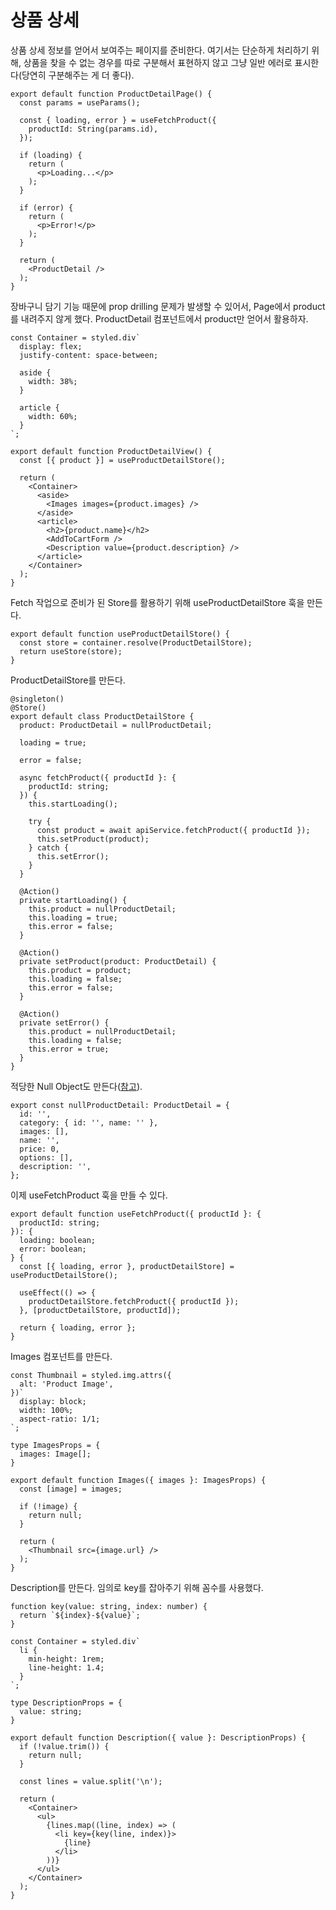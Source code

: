 # 상품 상세

상품 상세 정보를 얻어서 보여주는 페이지를 준비한다. 여기서는 단순하게 처리하기 위해, 상품을 찾을 수 없는 경우를 따로 구분해서 표현하지 않고 그냥 일반 에러로 표시한다(당연히 구분해주는 게 더 좋다).

```tsx
export default function ProductDetailPage() {
  const params = useParams();

  const { loading, error } = useFetchProduct({
    productId: String(params.id),
  });

  if (loading) {
    return (
      <p>Loading...</p>
    );
  }

  if (error) {
    return (
      <p>Error!</p>
    );
  }

  return (
    <ProductDetail />
  );
}
```

장바구니 담기 기능 때문에 prop drilling 문제가 발생할 수 있어서, Page에서 product를 내려주지 않게 했다. ProductDetail 컴포넌트에서 product만 얻어서 활용하자.

```tsx
const Container = styled.div`
  display: flex;
  justify-content: space-between;

  aside {
    width: 38%;
  }

  article {
    width: 60%;
  }
`;

export default function ProductDetailView() {
  const [{ product }] = useProductDetailStore();

  return (
    <Container>
      <aside>
        <Images images={product.images} />
      </aside>
      <article>
        <h2>{product.name}</h2>
        <AddToCartForm />
        <Description value={product.description} />
      </article>
    </Container>
  );
}
```

Fetch 작업으로 준비가 된 Store를 활용하기 위해 useProductDetailStore 훅을 만든다.

```tsx
export default function useProductDetailStore() {
  const store = container.resolve(ProductDetailStore);
  return useStore(store);
}
```

ProductDetailStore를 만든다.

```tsx
@singleton()
@Store()
export default class ProductDetailStore {
  product: ProductDetail = nullProductDetail;

  loading = true;

  error = false;

  async fetchProduct({ productId }: {
    productId: string;
  }) {
    this.startLoading();

    try {
      const product = await apiService.fetchProduct({ productId });
      this.setProduct(product);
    } catch {
      this.setError();
    }
  }

  @Action()
  private startLoading() {
    this.product = nullProductDetail;
    this.loading = true;
    this.error = false;
  }

  @Action()
  private setProduct(product: ProductDetail) {
    this.product = product;
    this.loading = false;
    this.error = false;
  }

  @Action()
  private setError() {
    this.product = nullProductDetail;
    this.loading = false;
    this.error = true;
  }
}
```

적당한 Null Object도 만든다([참고](https://refactoring.com/catalog/introduceSpecialCase.html)).

```tsx
export const nullProductDetail: ProductDetail = {
  id: '',
  category: { id: '', name: '' },
  images: [],
  name: '',
  price: 0,
  options: [],
  description: '',
};
```

이제 useFetchProduct 훅을 만들 수 있다.

```tsx
export default function useFetchProduct({ productId }: {
  productId: string;
}): {
  loading: boolean;
  error: boolean;
} {
  const [{ loading, error }, productDetailStore] = useProductDetailStore();

  useEffect(() => {
    productDetailStore.fetchProduct({ productId });
  }, [productDetailStore, productId]);

  return { loading, error };
}
```

Images 컴포넌트를 만든다.

```tsx
const Thumbnail = styled.img.attrs({
  alt: 'Product Image',
})`
  display: block;
  width: 100%;
  aspect-ratio: 1/1;
`;

type ImagesProps = {
  images: Image[];
}

export default function Images({ images }: ImagesProps) {
  const [image] = images;

  if (!image) {
    return null;
  }

  return (
    <Thumbnail src={image.url} />
  );
}
```

Description를 만든다. 임의로 key를 잡아주기 위해 꼼수를 사용했다.

```tsx
function key(value: string, index: number) {
  return `${index}-${value}`;
}

const Container = styled.div`
  li {
    min-height: 1rem;
    line-height: 1.4;
  }
`;

type DescriptionProps = {
  value: string;
}

export default function Description({ value }: DescriptionProps) {
  if (!value.trim()) {
    return null;
  }

  const lines = value.split('\n');

  return (
    <Container>
      <ul>
        {lines.map((line, index) => (
          <li key={key(line, index)}>
            {line}
          </li>
        ))}
      </ul>
    </Container>
  );
}
```
